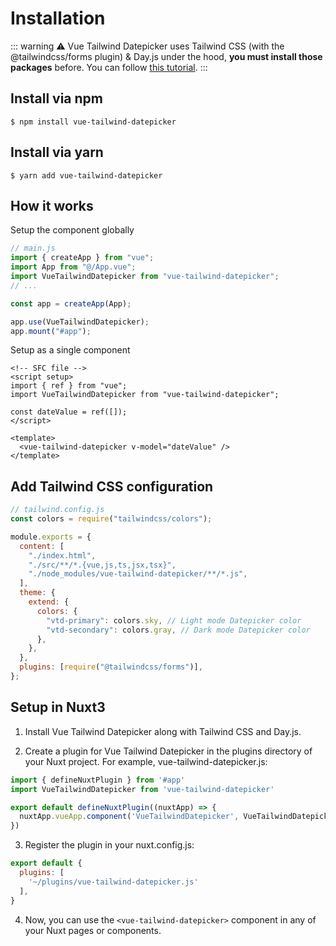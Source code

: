 # Installation

::: warning
⚠️ Vue Tailwind Datepicker uses Tailwind CSS (with the @tailwindcss/forms plugin) & Day.js under the hood, **you must install those packages** before.
You can follow [this tutorial](https://dev.to/elreco/add-a-tailwind-datepicker-to-your-vue-3-application-57j2).
:::

## Install via npm

```
$ npm install vue-tailwind-datepicker
```

## Install via yarn

```
$ yarn add vue-tailwind-datepicker
```

## How it works

Setup the component globally

```js
// main.js
import { createApp } from "vue";
import App from "@/App.vue";
import VueTailwindDatepicker from "vue-tailwind-datepicker";
// ...

const app = createApp(App);

app.use(VueTailwindDatepicker);
app.mount("#app");
```

Setup as a single component

```vue
<!-- SFC file -->
<script setup>
import { ref } from "vue";
import VueTailwindDatepicker from "vue-tailwind-datepicker";

const dateValue = ref([]);
</script>

<template>
  <vue-tailwind-datepicker v-model="dateValue" />
</template>
```

## Add Tailwind CSS configuration

```js
// tailwind.config.js
const colors = require("tailwindcss/colors");

module.exports = {
  content: [
    "./index.html",
    "./src/**/*.{vue,js,ts,jsx,tsx}",
    "./node_modules/vue-tailwind-datepicker/**/*.js",
  ],
  theme: {
    extend: {
      colors: {
        "vtd-primary": colors.sky, // Light mode Datepicker color
        "vtd-secondary": colors.gray, // Dark mode Datepicker color
      },
    },
  },
  plugins: [require("@tailwindcss/forms")],
};
```

## Setup in Nuxt3

1. Install Vue Tailwind Datepicker along with Tailwind CSS and Day.js.

2. Create a plugin for Vue Tailwind Datepicker in the plugins directory of your Nuxt project. For example, vue-tailwind-datepicker.js:

```js
import { defineNuxtPlugin } from '#app'
import VueTailwindDatepicker from 'vue-tailwind-datepicker'

export default defineNuxtPlugin((nuxtApp) => {
  nuxtApp.vueApp.component('VueTailwindDatepicker', VueTailwindDatepicker)
})
```

3. Register the plugin in your nuxt.config.js:

```js
export default {
  plugins: [
    '~/plugins/vue-tailwind-datepicker.js'
  ],
}
```

4. Now, you can use the `<vue-tailwind-datepicker>` component in any of your Nuxt pages or components.
